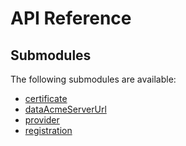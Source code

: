 # API Reference <a name="API Reference" id="api-reference"></a>

## Submodules <a name="Submodules" id="submodules"></a>

The following submodules are available:

- [certificate](./certificate.go.md)
- [dataAcmeServerUrl](./dataAcmeServerUrl.go.md)
- [provider](./provider.go.md)
- [registration](./registration.go.md)





